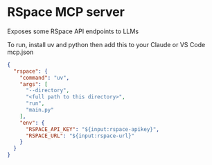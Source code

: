 # RSpace MCP server

Exposes some RSpace API endpoints to LLMs

To run, install uv and python then add this to your Claude or VS Code mcp.json

```json
{
  "rspace": {
    "command": "uv",
    "args": [
      "--directory",
      "<full path to this directory>",
      "run",
      "main.py"
    ],
    "env": {
      "RSPACE_API_KEY": "${input:rspace-apikey}",
      "RSPACE_URL": "${input:rspace-url}"
    }
  }
}
```